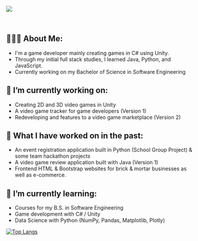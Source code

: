 
<p align=”center”>
<img src=https://github.com/sarahsotomayor/sarahsotomayor/assets/116047642/ec66ab4a-26d3-408a-815e-64ff284fcbe5>

</p>

<br>

## 👩🏻‍💻 About Me:

* I'm a game developer mainly creating games in C# using Unity.
* Through my initial full stack studies, I learned Java, Python, and JavaScript.
* Currently working on my Bachelor of Science in Software Engineering

## 🔭 I’m currently working on: 

* Creating 2D and 3D video games in Unity
* A video game tracker for game developers (Version 1)
* Redeveloping and features to a video game marketplace (Version 2)

## 🎉 What I have worked on in the past:
* An event registration application built in Python (School Group Project) & some team hackathon projects
* A video game review application built with Java (Version 1)
* Frontend HTML & Bootstrap websites for brick & mortar businesses as well as e-commerce. 

## 🌱 I’m currently learning: 

* Courses for my B.S. in Software Engineering
* Game development with C# / Unity
* Data Science with Python (NumPy, Pandas, Matplotlib, Plotly)


[![Top Langs](https://github-readme-stats.vercel.app/api/top-langs/?username=sarahsotomayor&layout=compact&theme=dark#gh-dark-mode-only)](https://github.com/sarahsotomayor)

